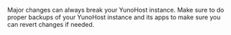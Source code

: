 Major changes can always break your YunoHost instance. Make sure to do proper backups of your YunoHost instance and its apps to make sure you can revert changes if needed.